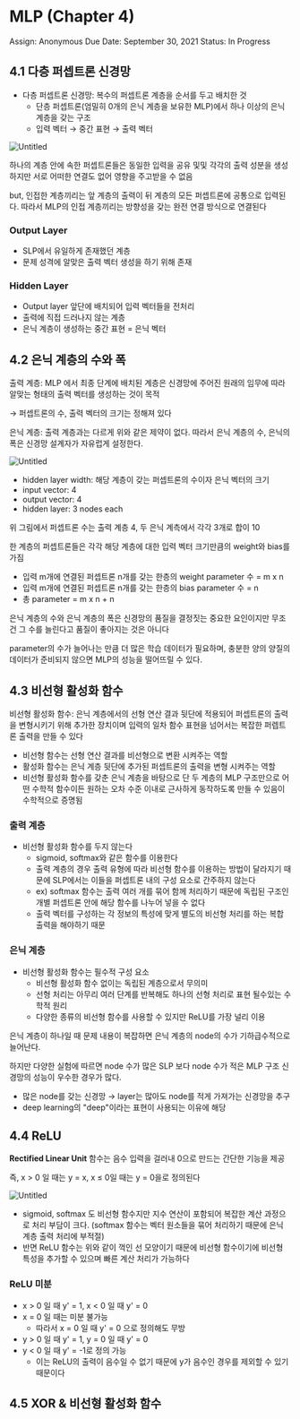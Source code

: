 # MLP (Chapter 4)

Assign: Anonymous
Due Date: September 30, 2021
Status: In Progress

## 4.1 다층 퍼셉트론 신경망

- 다층 퍼셉트론 신경망: 복수의 퍼셉트론 계층을 순서를 두고 배치한 것
    - 단층 퍼셉트론(엄밀히 0개의 은닉 계층을 보유한 MLP)에서 하나 이상의 은닉 계층을 갖는 구조
    - 입력 벡터 → 중간 표현 → 출력 벡터

![Untitled](MLP%20(Chapter%204)%206c05795f5c3a4c3583554852107ad0d4/Untitled.png)

하나의 계층 안에 속한 퍼셉트론들은 동일한 입력을 공유 및및 각각의 출력 성분을 생성하지만 서로 어떠한 연결도 없어 영향을 주고받을 수 없음

but, 인접한 계층끼리는 앞 계층의 출력이 뒤 계층의 모든 퍼셉트론에 공통으로 입력된다. 따라서 MLP의 인접 계층끼리는 방향성을 갖는 완전 연결 방식으로 연결된다

### Output Layer

- SLP에서 유일하게 존재했던 계층
- 문제 성격에 알맞은 출력 벡터 생성을 하기 위해 존재

### Hidden Layer

- Output layer 앞단에 배치되어 입력 벡터들을 전처리
- 출력에 직접 드러나지 않는 계층
- 은닉 계층이 생성하는 중간 표현 = 은닉 벡터

## 4.2 은닉 계층의 수와 폭

출력 계층: MLP 에서 최종 단계에 배치된 계층은 신경망에 주어진 원래의 임무에 따라 알맞는 형태의 출력 벡터를 생성하는 것이 목적 

→ 퍼셉트론의 수, 출력 벡터의 크기는 정해져 있다

은닉 계층: 출력 계층과는 다르게 위와 같은 제약이 없다. 따라서 은닉 계층의 수, 은닉의 폭은 신경망 설계자가 자유럽게 설정한다.

![Untitled](MLP%20(Chapter%204)%206c05795f5c3a4c3583554852107ad0d4/Untitled.png)

- hidden layer width: 해당 계층이 갖는 퍼셉트론의 수이자 은닉 벡터의 크기
- input vector: 4
- output vector: 4
- hidden layer: 3 nodes each

위 그림에서 퍼셉트론 수는 출력 계층 4, 두 은닉 계측에서 각각 3개로 합이 10

한 계층의 퍼셉트론들은 각각 해당 계층에 대한 입력 벡터 크기만큼의 weight와 bias를 가짐

- 입력 m개에 연결된 퍼셉트론 n개를 갖는 한층의 weight parameter 수 = m x n
- 입력 m개에 연결된 퍼셉트론 n개를 갖는 한층의 bias parameter 수 = n
- 총 parameter = m x n + n

은닉 계층의 수와 은닉 계층의 폭은 신경망의 품질을 결정짓는 중요한 요인이지만 무조건 그 수를 늘린다고 품질이 좋아지는 것은 아니다

parameter의 수가 늘어나는 만큼 더 많은 학습 데이터가 필요하며, 충분한 양의 양질의 데이터가 준비되지 않으면 MLP의 성능을 떨어뜨릴 수 있다.

## 4.3 비선형 활성화 함수

비선형 활성화 함수: 은닉 계층에서의 선형 연산 결과 뒷단에 적용되어 퍼셉트론의 출력을 변형시키기 위해 추가한 장치이며 입력의 일차 함수 표현을 넘어서는 복잡한 퍼렙트론 출력을 만들 수 있다

- 비선형 함수는 선형 연산 결과를 비선형으로 변환 시켜주는 역할
- 활성화 함수는 은닉 계층 뒷단에 추가된 퍼셉트론의 출력을 변형 시켜주는 역할
- 비선형 활성화 함수를 갖춘 은닉 계층을 바탕으로 단 두 계층의 MLP 구조만으로 어떤 수학적 함수이든 원하는 오차 수준 이내로 근사하게 동작하도록 만들 수 있음이 수학적으로 증명됨

### 출력 계층

- 비선형 활성화 함수를 두지 않는다
    - sigmoid, softmax와 같은 함수를 이용한다
    - 출력 계층의 경우 출력 유형에 따라 비선형 함수를 이용하는 방법이 달라지기 때문에 SLP에서는 이들을 퍼셉트론 내의 구성 요소로 간주하지 않는다
    - ex) softmax 함수는 출력 여러 개를 묶어 함께 처리하기 때문에 독립된 구조인 개별 퍼셉트론 안에 해당 함수를 나누어 넣을 수 없다
    - 출력 벡터를 구성하는 각 정보의 특성에 맞게 별도의 비선형 처리를 하는 복합 출력을 해야하기 때문

### 은닉 계층

- 비선형 활성화 함수는 필수적 구성 요소
    - 비선형 활성화 함수 없이는 독립된 계층으로서 무의미
    - 선형 처리는 아무리 여러 단계를 반복해도 하나의 선형 처리로 표현 될수있는 수학적 원리
    - 다양한 종류의 비선형 함수를 사용할 수 있지만 ReLU를 가장 널리 이용

은닉 계층이 하나일 때 문제 내용이 복잡하면 은닉 계층의 node의 수가 기하급수적으로 늘어난다.

하지만 다양한 실험에 따르면 node 수가 많은 SLP 보다 node 수가 적은 MLP 구조 신경망의 성능이 우수한 경우가 많다.

- 많은 node를 갖는 신경망 → layer는 많아도 node를 적게 가져가는 신경망을 추구
- deep learning의 "deep"이라는 표현이 사용되는 이유에 해당

## 4.4 ReLU

**Rectified Linear Unit** 함수는 음수 입력을 걸러내 0으로 만드는 간단한 기능을 제공

즉, x > 0 일 때는 y = x, x ≤ 0일 때는 y = 0을로 정의된다

![Untitled](MLP%20(Chapter%204)%206c05795f5c3a4c3583554852107ad0d4/Untitled%201.png)

- sigmoid, softmax 도 비선형 함수지만 지수 연산이 포함되어 복잡한 계산 과정으로 처리 부담이 크다. (softmax 함수는 벡터 원소들을 묶어 처리하기 때문에 은닉 계층 출력 처리에 부적절)
- 반면 ReLU 함수는 위와 같이 꺽인 선 모양이기 때문에 비선형 함수이기에 비선형 특성을 추가할 수 있으며 빠른 계산 처리가 가능하다

### ReLU 미분

- x > 0 일 때 y' = 1, x < 0 일 때 y' = 0
- x = 0 일 때는 미분 불가능
    - 따라서 x = 0 일 때 y' = 0 으로 정의해도 무방
- y > 0 일 때 y' = 1, y = 0 일 때 y' = 0
- y < 0 일 때 y' = -1로 정의 가능
    - 이는 ReLU의 출력이 음수일 수 없기 때문에 y가 음수인 경우를 제외할 수 있기 때문이다

## 4.5 XOR & 비선형 활성화 함수